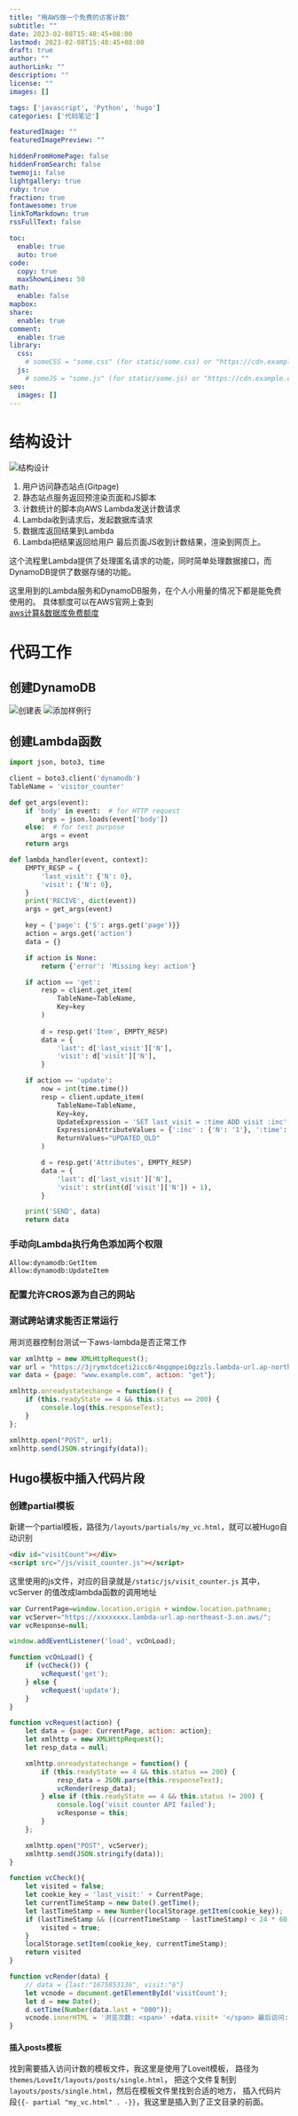```yaml
---
title: "用AWS做一个免费的访客计数"
subtitle: ""
date: 2023-02-08T15:48:45+08:00
lastmod: 2023-02-08T15:48:45+08:00
draft: true
author: ""
authorLink: ""
description: ""
license: ""
images: []

tags: ['javascript', 'Python', 'hugo']
categories: ['代码笔记']

featuredImage: ""
featuredImagePreview: ""

hiddenFromHomePage: false
hiddenFromSearch: false
twemoji: false
lightgallery: true
ruby: true
fraction: true
fontawesome: true
linkToMarkdown: true
rssFullText: false

toc:
  enable: true
  auto: true
code:
  copy: true
  maxShownLines: 50
math:
  enable: false
mapbox:
share:
  enable: true
comment:
  enable: true
library:
  css:
    # someCSS = "some.css" (for static/some.css) or "https://cdn.example.com/some.css"
  js:
    # someJS = "some.js" (for static/some.js) or "https://cdn.example.com/some.js"
seo:
  images: []
---
```


<!-- 正文 -->
# 结构设计
![结构设计](/images/code/vc005.png)
1. 用户访问静态站点(Gitpage)
2. 静态站点服务返回预渲染页面和JS脚本
3. 计数统计的脚本向AWS Lambda发送计数请求
4. Lambda收到请求后，发起数据库请求
5. 数据库返回结果到Lambda
6. Lambda把结果返回给用户
最后页面JS收到计数结果，渲染到网页上。

这个流程里Lambda提供了处理匿名请求的功能，同时简单处理数据接口，而DynamoDB提供了数据存储的功能。

这里用到的Lambda服务和DynamoDB服务，在个人小用量的情况下都是能免费使用的。
具体额度可以在AWS官网上查到  
[aws计算&数据库免费额度](https://aws.amazon.com/cn/free/?nc2=h_ql_pr_ft&all-free-tier.sort-by=item.additionalFields.SortRank&all-free-tier.sort-order=asc&awsf.Free%20Tier%20Types=*all&awsf.Free%20Tier%20Categories=*all)

# 代码工作
## 创建DynamoDB
![创建表](/images/code/vc001.png)
![添加样例行](/images/code/vc002.png)

## 创建Lambda函数

``` python
import json, boto3, time

client = boto3.client('dynamodb')
TableName = 'visitor_counter'

def get_args(event):
    if 'body' in event:  # for HTTP request
        args = json.loads(event['body'])
    else:  # for test purpose
        args = event
    return args

def lambda_handler(event, context):
    EMPTY_RESP = {
        'last_visit': {'N': 0},
        'visit': {'N': 0},
    }
    print('RECIVE', dict(event))
    args = get_args(event)

    key = {'page': {'S': args.get('page')}}
    action = args.get('action')
    data = {}

    if action is None:
        return {'error': 'Missing key: action'}

    if action == 'get':
        resp = client.get_item(
            TableName=TableName,
            Key=key
        )
        
        d = resp.get('Item', EMPTY_RESP)
        data = {
            'last': d['last_visit']['N'],
            'visit': d['visit']['N'],
        }

    if action == 'update':
        now = int(time.time())
        resp = client.update_item(
            TableName=TableName,
            Key=key,
            UpdateExpression = 'SET last_visit = :time ADD visit :inc',
            ExpressionAttributeValues = {':inc' : {'N': '1'}, ':time': {'N': str(now)}},
            ReturnValues="UPDATED_OLD"
        )

        d = resp.get('Attributes', EMPTY_RESP)
        data = {
            'last': d['last_visit']['N'],
            'visit': str(int(d['visit']['N']) + 1),
        }

    print('SEND', data)
    return data
```

### 手动向Lambda执行角色添加两个权限
```
Allow:dynamodb:GetItem
Allow:dynamodb:UpdateItem
```

### 配置允许CROS源为自己的网站


### 测试跨站请求能否正常运行

用浏览器控制台测试一下aws-lambda是否正常工作
``` javascript
var xmlhttp = new XMLHttpRequest();
var url = "https://3jrymxtdceti2icc6r4mgqmpei0gzzls.lambda-url.ap-northeast-3.on.aws";
var data = {page: "www.example.com", action: "get"};

xmlhttp.onreadystatechange = function() {
    if (this.readyState == 4 && this.status == 200) {
        console.log(this.responseText);
    }
};

xmlhttp.open("POST", url);
xmlhttp.send(JSON.stringify(data));
```


## Hugo模板中插入代码片段

### 创建partial模板
新建一个partial模板，路径为`/layouts/partials/my_vc.html`，就可以被Hugo自动识别
``` HTML
<div id="visitCount"></div>
<script src="/js/visit_counter.js"></script>
```

这里使用的js文件，对应的目录就是`/static/js/visit_counter.js`
其中，vcServer 的值改成lambda函数的调用地址
``` javascript
var CurrentPage=window.location.origin + window.location.pathname;
var vcServer="https://xxxxxxxx.lambda-url.ap-northeast-3.on.aws/";
var vcResponse=null;

window.addEventListener('load', vcOnLoad);

function vcOnLoad() {
    if (vcCheck()) {
        vcRequest('get');
    } else {
        vcRequest('update');
    }
}

function vcRequest(action) {
    let data = {page: CurrentPage, action: action};
    let xmlhttp = new XMLHttpRequest();
    let resp_data = null;

    xmlhttp.onreadystatechange = function() {
        if (this.readyState == 4 && this.status == 200) {
            resp_data = JSON.parse(this.responseText);
            vcRender(resp_data);
        } else if (this.readyState == 4 && this.status != 200) {
            console.log('visit counter API failed');
            vcResponse = this;
        }
    };

    xmlhttp.open("POST", vcServer);
    xmlhttp.send(JSON.stringify(data));
}

function vcCheck(){
    let visited = false;
    let cookie_key = 'last_visit:' + CurrentPage;
    let currentTimeStamp = new Date().getTime();
    let lastTimeStamp = new Number(localStorage.getItem(cookie_key));
    if (lastTimeStamp && ((currentTimeStamp - lastTimeStamp) < 24 * 60 * 60 * 1000)) {
        visited = true;
    }
    localStorage.setItem(cookie_key, currentTimeStamp);
    return visited
}

function vcRender(data) {
    // data = {last:"1675853136", visit:"6"}
    let vcnode = document.getElementById('visitCount');
    let d = new Date();
    d.setTime(Number(data.last + "000"));
    vcnode.innerHTML = '浏览次数: <span>' +data.visit+ '</span> 最后访问: <span>' +d.toISOString()+ '</span>'
}
```
#### 插入posts模板

找到需要插入访问计数的模板文件，我这里是使用了Loveit模板，
路径为`themes/LoveIt/layouts/posts/single.html`，
把这个文件复制到`layouts/posts/single.html`，然后在模板文件里找到合适的地方，
插入代码片段`{{- partial "my_vc.html" . -}}`，我这里是插入到了正文目录的前面。
